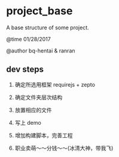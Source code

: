 # project_base
A base structure of some project.

@time 01/28/2017

@author bq-hentai & ranran

## dev steps

1. 确定所选用框架  requirejs + zepto

2. 确定文件夹层次结构

3. 放置相应的文件

4. 写上 demo

5. 增加构建脚本，完善工程

6. 职业卖萌～～分钱～～(冰清大神，带我飞)
